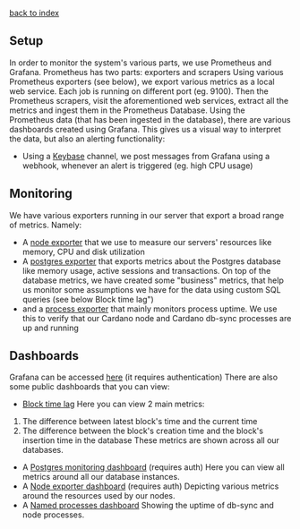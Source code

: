 [back to index](README.md)

## Setup
In order to monitor the system's various parts, we use Prometheus and Grafana.
Prometheus has two parts: exporters and scrapers
Using various Prometheus exporters (see below), we export various metrics as a local web service. Each job is running on different port (eg. 9100).
Then the Prometheus scrapers, visit the aforementioned web services, extract all the metrics and ingest them in the Prometheus Database.
Using the Prometheus data (that has been ingested in the database), there are various dashboards created using Grafana.
This gives us a visual way to interpret the data, but also an alerting functionality:
- Using a [Keybase](https://keybase.io/) channel, we post messages from Grafana using a webhook, whenever an alert is triggered (eg. high CPU usage)


## Monitoring
We have various exporters running in our server that export a broad range of metrics. 
Namely:
- A [node exporter](https://github.com/prometheus/node_exporter)
  that we use to measure our servers' resources like memory, CPU and disk utilization
- A [postgres exporter](https://github.com/prometheus-community/postgres_exporter)
  that exports metrics about the Postgres database like memory usage, active sessions and transactions.
  On top of the database metrics, we have created some "business" metrics, that help us monitor some assumptions we have for the data using custom SQL queries
  (see below Block time lag")
- and a [process exporter](https://github.com/ncabatoff/process-exporter)
  that mainly monitors process uptime. We use this to verify that our Cardano node and Cardano db-sync processes are up and running


## Dashboards
Grafana can be accessed [here](https://monitoring.bca.sbclab.net/) (it requires authentication)
There are also some public dashboards that you can view:
- [Block time lag](https://monitoring.bca.sbclab.net/public-dashboards/358cf9717a3d4927a836983bc6a42003?orgId=1) 
Here you can view 2 main metrics: 
1. The difference between latest block's time and the current time
2. The difference between the block's creation time and the block's insertion time in the database
These metrics are shown across all our databases.
- A [Postgres monitoring dashboard](https://monitoring.bca.sbclab.net/d/postgresql-k8s/postgresql-database) (requires auth)
Here you can view all metrics around all our database instances.
- A [Node exporter dashboard](https://monitoring.bca.sbclab.net/d/rYdddlPWk/node-exporter-full?orgId=1&refresh=1m) (requires auth)
Depicting various metrics around the resources used by our nodes.
- A [Named processes dashboard](https://monitoring.bca.sbclab.net/d/aa0cdc9f-a76f-4c52-ae61-80f1fa52c671/named-processes?orgId=1&refresh=10s)
Showing the uptime of db-sync and node processes.
